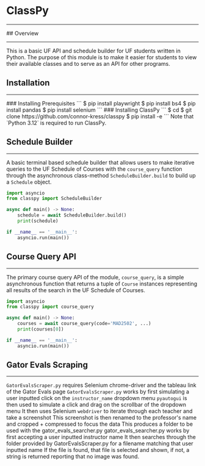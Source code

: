 # ClassPy
<hr>
## Overview
<hr>
This is a basic UF API and schedule builder for UF students written in Python. The purpose of this module is to make it easier for students to view their available classes and to serve as an API for other programs.

## Installation
<hr>
### Installing Prerequisites
```
$ pip install playwright
$ pip install bs4
$ pip install pandas
$ pip install selenium
```
### Installing ClassPy
```
$ cd <DESIRED-PATH>
$ git clone https://github.com/connor-kress/classpy
$ pip install -e <PATH>
```
Note that `Python 3.12` is required to run ClassPy.

## Schedule Builder
<hr>

A basic terminal based schedule builder that allows users to make iterative queries to the UF Schedule of Courses with the `course_query` function through the asynchronous class-method `ScheduleBuilder.build` to build up a `Schedule` object.
```python
import asyncio
from classpy import ScheduleBuilder

async def main() -> None:
	schedule = await ScheduleBuilder.build()
	print(schedule)

if __name__ == '__main__':
	asyncio.run(main())
```
## Course Query API
<hr>

The primary course query API of the module, `course_query`, is a simple asynchronous function that returns a tuple of `Course` instances representing all results of the search in the UF Schedule of Courses.
```python
import asyncio
from classpy import course_query

async def main() -> None:
	courses = await course_query(code='MAD2502', ...)
	print(courses[0])

if __name__ == '__main__':
	asyncio.run(main())
```

## Gator Evals Scraping
<hr>

`GatorEvalsScraper.py` requires Selenium chrome-driver and the tableau link of the Gator Evals page `GatorEvalsScraper.py` works by first simulating a user inputted click on the `instructor_name` dropdown menu `pyautogui` is then used to simulate a click and drag on the scrollbar of the dropdown menu It then uses Selenium `webdriver` to iterate through each teacher and take a screenshot This screenshot is then renamed to the professor's name and cropped + compressed to focus the data This produces a folder to be used with the gator_evals_searcher.py gator_evals_searcher.py works by first accepting a user inputted instructor name It then searches through the folder provided by GatorEvalsScraper.py for a filename matching that user inputted name If the file is found, that file is selected and shown, if not, a string is returned reporting that no image was found.
